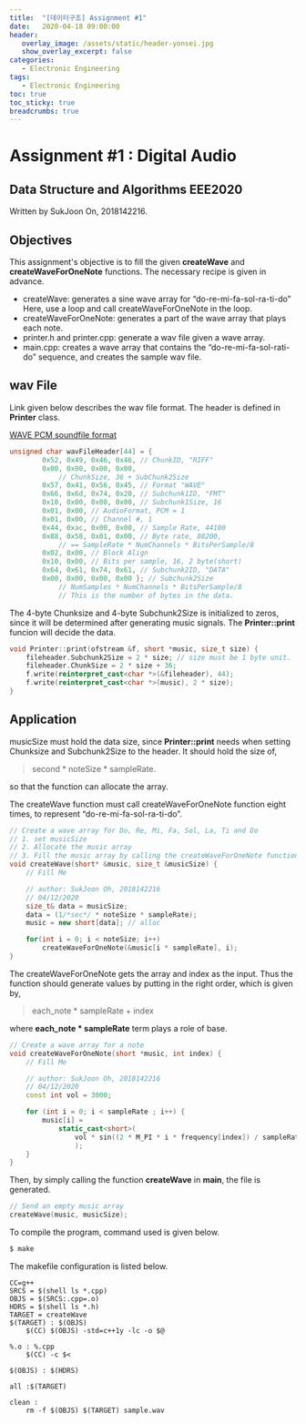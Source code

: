 ```yaml
---
title:  "[데이터구조] Assignment #1"
date:   2020-04-18 09:00:00
header:
   overlay_image: /assets/static/header-yonsei.jpg
   show_overlay_excerpt: false
categories: 
   - Electronic Engineering
tags:
   - Electronic Engineering
toc: true
toc_sticky: true
breadcrumbs: true
---
```


# Assignment #1 : Digital Audio
## Data Structure and Algorithms EEE2020

Written by SukJoon On, 2018142216.
<!-- SukJoon On, 2018142216 -->

## Objectives
This assignment's objective is to fill the given **createWave** and **createWaveForOneNote** functions. The necessary recipe is given in advance.

<!--more-->
- createWave: generates a sine wave array for “do-re-mi-fa-sol-ra-ti-do” Here, use a loop and call createWaveForOneNote in the loop.
- createWaveForOneNote: generates a part of the wave array that plays each note.
- printer.h and printer.cpp: generate a wav file given a wave array.
- main.cpp: creates a wave array that contains the “do-re-mi-fa-sol-rati-do” sequence, and creates the sample wav file.


## wav File

Link given below describes the wav file format. The header is defined in **Printer** class. 

[WAVE PCM soundfile format](http://soundfile.sapp.org/doc/WaveFormat/) 

```cpp
unsigned char wavFileHeader[44] = {
		0x52, 0x49, 0x46, 0x46, // ChunkID, "RIFF"
		0x00, 0x00, 0x00, 0x00, 
			// ChunkSize, 36 + SubChunk2Size
		0x57, 0x41, 0x56, 0x45, // Format "WAVE"
		0x66, 0x6d, 0x74, 0x20, // Subchunk1ID, "FMT"
		0x10, 0x00, 0x00, 0x00, // Subchunk1Size, 16
		0x01, 0x00, // AudioFormat, PCM = 1
		0x01, 0x00, // Channel #, 1
		0x44, 0xac, 0x00, 0x00, // Sample Rate, 44100
		0x88, 0x58, 0x01, 0x00, // Byte rate, 88200,  
            // == SampleRate * NumChannels * BitsPerSample/8
		0x02, 0x00, // Block Align
		0x10, 0x00, // Bits per sample, 16, 2 byte(short)
		0x64, 0x61, 0x74, 0x61, // Subchunk2ID, "DATA"
		0x00, 0x00, 0x00, 0x00 }; // Subchunk2Size
			// NumSamples * NumChannels * BitsPerSample/8
			// This is the number of bytes in the data.
```

The 4-byte Chunksize and  4-byte Subchunk2Size is initialized to zeros, since it will be determined after generating music signals. The **Printer::print** funcion will decide the data.

```cpp
void Printer::print(ofstream &f, short *music, size_t size) {
	fileheader.Subchunk2Size = 2 * size; // size must be 1 byte unit.
	fileheader.ChunkSize = 2 * size + 36;
	f.write(reinterpret_cast<char *>(&fileheader), 44);
	f.write(reinterpret_cast<char *>(music), 2 * size);
}
```


## Application

musicSize must hold the data size, since **Printer::print** needs when setting Chunksize and Subchunk2Size to the header. It should hold the size of,

> second * noteSize * sampleRate.

so that the function can allocate the array.

The createWave function must call createWaveForOneNote function eight times, to represent “do-re-mi-fa-sol-ra-ti-do”.

```cpp
// Create a wave array for Do, Re, Mi, Fa, Sol, La, Ti and Do
// 1. set musicSize
// 2. Allocate the music array
// 3. Fill the music array by calling the createWaveForOneNote function multiple times
void createWave(short* &music, size_t &musicSize) {
	// Fill Me

	// author: SukJoon Oh, 2018142216
	// 04/12/2020
	size_t& data = musicSize;
	data = (1/*sec*/ * noteSize * sampleRate);
	music = new short[data]; // alloc

	for(int i = 0; i < noteSize; i++)
		createWaveForOneNote(&music[i * sampleRate], i);
}
```

The createWaveForOneNote gets the array and index as the input. Thus the function should generate values by putting in the right order, which is given by,

> each_note * sampleRate + index

where **each_note * sampleRate** term plays a role of base.

```cpp
// Create a wave array for a note
void createWaveForOneNote(short *music, int index) {
	// Fill Me

	// author: SukJoon Oh, 2018142216
	// 04/12/2020
	const int vol = 3000;

	for (int i = 0; i < sampleRate ; i++) {
		music[i] =
			static_cast<short>(
				vol * sin((2 * M_PI * i * frequency[index]) / sampleRate)
				);
	}
}
```

Then, by simply calling the function **createWave** in **main**, the file is generated.

```cpp
// Send an empty music array
createWave(music, musicSize);
```

To compile the program, command used is given below. 

```bash
$ make
```

The makefile configuration is listed below.

```
CC=g++
SRCS = $(shell ls *.cpp)
OBJS = $(SRCS:.cpp=.o)
HDRS = $(shell ls *.h)
TARGET = createWave
$(TARGET) : $(OBJS)
	$(CC) $(OBJS) -std=c++1y -lc -o $@

%.o : %.cpp
	$(CC) -c $<

$(OBJS) : $(HDRS)

all :$(TARGET)

clean :
	rm -f $(OBJS) $(TARGET) sample.wav

```

